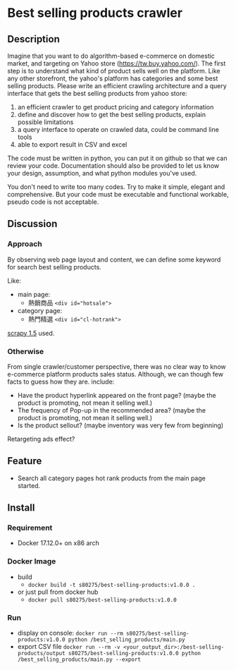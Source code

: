 # Best selling products crawler

## Description

Imagine that you want to do algorithm-based e-commerce on domestic market, and targeting on Yahoo store (https://tw.buy.yahoo.com/). The first step is to understand what kind of product sells well on the platform. Like any other storefront, the yahoo's platform has categories and some best selling products. Please write an efficient crawling architecture and a query interface that gets the best selling products from yahoo store:

1. an efficient crawler to get product pricing and category information
1. define and discover how to get the best selling products, explain possible limitations
1. a query interface to operate on crawled data, could be command line tools
1. able to export result in CSV and excel

The code must be written in python, you can put it on github so that we can review your code. Documentation should also be provided to let us know your design, assumption, and what python modules you've used.

You don't need to write too many codes. Try to make it simple, elegant and comprehensive. But your code must be executable and functional workable, pseudo code is not acceptable.

## Discussion
### Approach
By observing web page layout and content, we can define some keyword for search best selling products.

Like:
- main page:
  - 熱銷商品 `<div id="hotsale">`
- category page:
  - 熱門精選 `<div id="cl-hotrank">`

[scrapy 1.5](https://scrapy.org/) used.

### Otherwise
From single crawler/customer perspective, there was no clear way to know e-commerce platform products sales status. Although, we can though few facts to guess how they are. include:
- Have the product hyperlink appeared on the front page?
  (maybe the product is promoting, not mean it selling well.)
- The frequency of Pop-up in the recommended area?
  (maybe the product is promoting, not mean it selling well.)
- Is the product sellout?
  (maybe inventory was very few from beginning)

Retargeting ads effect?

## Feature

- Search all category pages hot rank products from the main page started.

## Install
### Requirement

- Docker 17.12.0+ on x86 arch

### Docker Image

- build
  - `docker build -t s80275/best-selling-products:v1.0.0 .`
- or just pull from docker hub
  - `docker pull s80275/best-selling-products:v1.0.0`

### Run
- display on console:
`docker run --rm s80275/best-selling-products:v1.0.0 python /best_selling_products/main.py`
- export CSV file
`docker run --rm -v <your_output_dir>:/best-selling-products/output s80275/best-selling-products:v1.0.0 python /best_selling_products/main.py --export`
